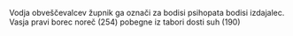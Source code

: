 Vodja obveščevalcev
župnik ga označi za bodisi psihopata bodisi izdajalec.
Vasja pravi borec noreč (254)
pobegne iz tabori
dosti suh (190)